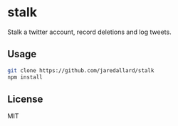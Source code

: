 # stalk

Stalk a twitter account, record deletions and log tweets.

## Usage

```bash
git clone https://github.com/jaredallard/stalk
npm install
```

## License

MIT

